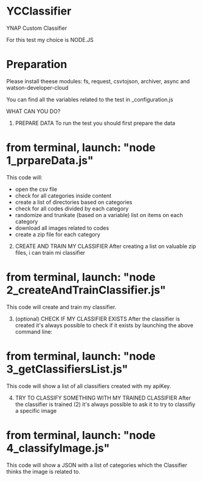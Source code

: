# YCClassifier
YNAP Custom Classifier

For this test my choice is NODE.JS 

# Preparation
Please install theese modules: fs, request, csvtojson, archiver, async and watson-developer-cloud

You can find all the variables related to the test in _configuration.js

WHAT CAN YOU DO?

1) PREPARE DATA
To run the test  you should first prepare the data
# from terminal, launch: "node 1_prpareData.js"
This code will:
  - open the csv file
  - check for all categories inside content
  - create a list of directories based on categories
  - check for all codes divided by each category
  - randomize and trunkate (based on a variable) list on items on each category
  - download all images related to codes
  - create a zip file for each category

2) CREATE AND TRAIN MY CLASSIFIER
After creating a list on valuable zip files, i can train mi classifier
# from terminal, launch: "node 2_createAndTrainClassifier.js"
This code will create and train my classifier.


3) (optional) CHECK IF MY CLASSIFIER EXISTS
After the classifier is created it's always possible to check if it exists by launching the above command line:
# from terminal, launch: "node 3_getClassifiersList.js"
This code will show a list of all classifiers created with my apiKey.

4) TRY TO CLASSIFY SOMETHING WITH MY TRAINED CLASSIFIER
After the classifier is trained (2) it's always possible to ask it to try to classifiy a specific image
# from terminal, launch: "node 4_classifyImage.js"
This code will show a JSON with a list of categories which the Classifier thinks the image is related to. 
